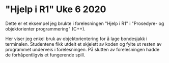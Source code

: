 # "Hjelp i R1" Uke 6 2020
Dette er et eksempel jeg brukte i forelesningen "Hjelp i R1" i "Prosedyre- og objektorienter programmering" (C++).

Her viser jeg enkel bruk av objektorientering for å lage bondesjakk i terminalen.
Studentene fikk utdelt et skjelett av koden og fylte ut resten av programmet underveis i forelesningen.
På slutten av forelesningen hadde de forhåpentligvis et fungerende spill.
